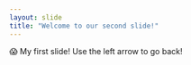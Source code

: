 ```yaml
---
layout: slide
title: "Welcome to our second slide!"
---
```

😱 My first slide!
Use the left arrow to go back!
